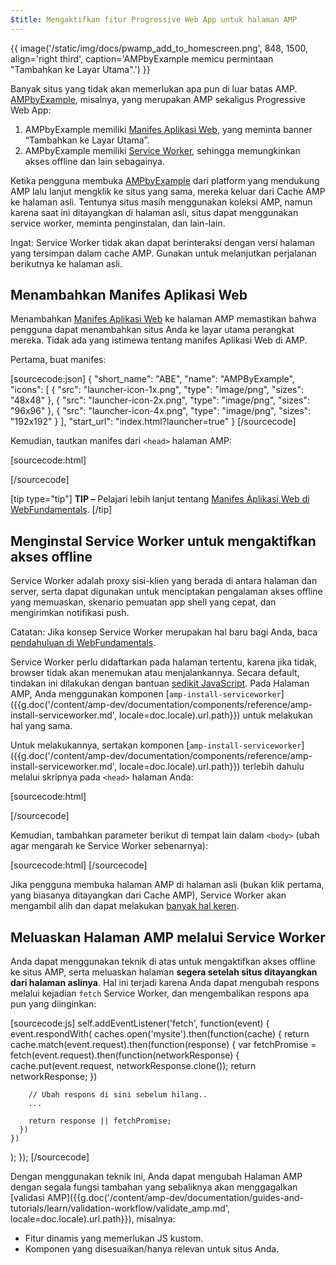 ```yaml
---
$title: Mengaktifkan fitur Progressive Web App untuk halaman AMP
---
```


{{ image('/static/img/docs/pwamp_add_to_homescreen.png', 848, 1500, align='right third', caption='AMPbyExample memicu permintaan "Tambahkan ke Layar Utama".') }}

Banyak situs yang tidak akan memerlukan apa pun di luar batas AMP. [AMPbyExample](http://ampbyexample.com/), misalnya, yang merupakan AMP sekaligus Progressive Web App:

1. AMPbyExample memiliki [Manifes Aplikasi Web](https://developers.google.com/web/fundamentals/engage-and-retain/web-app-manifest/), yang meminta banner “Tambahkan ke Layar Utama”.
1. AMPbyExample memiliki [Service Worker](https://developers.google.com/web/fundamentals/getting-started/primers/service-workers), sehingga memungkinkan akses offline dan lain sebagainya.

Ketika pengguna membuka [AMPbyExample](http://ampbyexample.com/) dari platform yang mendukung AMP lalu lanjut mengklik ke situs yang sama, mereka keluar dari Cache AMP ke halaman asli. Tentunya situs masih menggunakan koleksi AMP, namun karena saat ini ditayangkan di halaman asli, situs dapat menggunakan service worker, meminta penginstalan, dan lain-lain.

Ingat: Service Worker tidak akan dapat berinteraksi dengan versi halaman yang tersimpan dalam cache AMP. Gunakan untuk melanjutkan perjalanan berikutnya ke halaman asli.

## Menambahkan Manifes Aplikasi Web

Menambahkan [Manifes Aplikasi Web](https://developers.google.com/web/fundamentals/engage-and-retain/web-app-manifest/) ke halaman AMP memastikan bahwa pengguna dapat menambahkan situs Anda ke layar utama perangkat mereka. Tidak ada yang istimewa tentang manifes Aplikasi Web di AMP.

Pertama, buat manifes:

[sourcecode:json]
{
  "short_name": "ABE",
  "name": "AMPByExample",
  "icons": [
    {
      "src": "launcher-icon-1x.png",
      "type": "image/png",
      "sizes": "48x48"
    },
    {
      "src": "launcher-icon-2x.png",
      "type": "image/png",
      "sizes": "96x96"
    },
    {
      "src": "launcher-icon-4x.png",
      "type": "image/png",
      "sizes": "192x192"
    }
  ],
  "start_url": "index.html?launcher=true"
}
[/sourcecode]

Kemudian, tautkan manifes dari `<head>` halaman AMP:

[sourcecode:html]
<link rel="manifest" href="/manifest.json">
[/sourcecode]

[tip type="tip"]
**TIP –** Pelajari lebih lanjut tentang [Manifes Aplikasi Web di WebFundamentals](https://developers.google.com/web/fundamentals/engage-and-retain/web-app-manifest/).
[/tip]

## Menginstal Service Worker untuk mengaktifkan akses offline

Service Worker adalah proxy sisi-klien yang berada di antara halaman dan server, serta dapat digunakan untuk menciptakan pengalaman akses offline yang memuaskan, skenario pemuatan app shell yang cepat, dan mengirimkan notifikasi push.

Catatan: Jika konsep Service Worker merupakan hal baru bagi Anda, baca [pendahuluan di WebFundamentals](https://developers.google.com/web/fundamentals/getting-started/primers/service-workers).

Service Worker perlu didaftarkan pada halaman tertentu, karena jika tidak, browser tidak akan menemukan atau menjalankannya. Secara default, tindakan ini dilakukan dengan bantuan [sedikit JavaScript](https://developers.google.com/web/fundamentals/instant-and-offline/service-worker/registration). Pada Halaman AMP, Anda menggunakan komponen [`amp-install-serviceworker`]({{g.doc('/content/amp-dev/documentation/components/reference/amp-install-serviceworker.md', locale=doc.locale).url.path}}) untuk melakukan hal yang sama.

Untuk melakukannya, sertakan komponen [`amp-install-serviceworker`]({{g.doc('/content/amp-dev/documentation/components/reference/amp-install-serviceworker.md', locale=doc.locale).url.path}}) terlebih dahulu melalui skripnya pada `<head>` halaman Anda:

[sourcecode:html]
<script async custom-element="amp-install-serviceworker"
  src="https://cdn.ampproject.org/v0/amp-install-serviceworker-0.1.js"></script>
[/sourcecode]

Kemudian, tambahkan parameter berikut di tempat lain dalam `<body>` (ubah agar mengarah ke Service Worker sebenarnya):

[sourcecode:html]
<amp-install-serviceworker
      src="https://www.your-domain.com/serviceworker.js"
      layout="nodisplay">
</amp-install-serviceworker>
[/sourcecode]

Jika pengguna membuka halaman AMP di halaman asli (bukan klik pertama, yang biasanya ditayangkan dari Cache AMP), Service Worker akan mengambil alih dan dapat melakukan [banyak hal keren](https://developers.google.com/web/fundamentals/instant-and-offline/offline-ux).

## Meluaskan Halaman AMP melalui Service Worker

Anda dapat menggunakan teknik di atas untuk mengaktifkan akses offline ke situs AMP, serta meluaskan halaman **segera setelah situs ditayangkan dari halaman aslinya**. Hal ini terjadi karena Anda dapat mengubah respons melalui kejadian `fetch` Service Worker, dan mengembalikan respons apa pun yang diinginkan:

[sourcecode:js]
self.addEventListener('fetch', function(event) {
  event.respondWith(
    caches.open('mysite').then(function(cache) {
      return cache.match(event.request).then(function(response) {
        var fetchPromise = fetch(event.request).then(function(networkResponse) {
          cache.put(event.request, networkResponse.clone());
          return networkResponse;
        })

        // Ubah respons di sini sebelum hilang..
        ...

        return response || fetchPromise;
      })
    })
  );
});
[/sourcecode]

Dengan menggunakan teknik ini, Anda dapat mengubah Halaman AMP dengan segala fungsi
tambahan yang sebaliknya akan menggagalkan [validasi AMP]({{g.doc('/content/amp-dev/documentation/guides-and-tutorials/learn/validation-workflow/validate_amp.md', locale=doc.locale).url.path}}), misalnya:

* Fitur dinamis yang memerlukan JS kustom.
* Komponen yang disesuaikan/hanya relevan untuk situs Anda.
